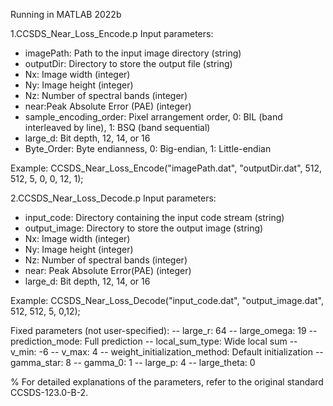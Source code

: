 Running in MATLAB 2022b

1.CCSDS_Near_Loss_Encode.p
 Input parameters:
   - imagePath: Path to the input image directory (string)
   - outputDir: Directory to store the output file (string)
   - Nx: Image width (integer)
   - Ny: Image height (integer)
   - Nz: Number of spectral bands (integer)
   - near:Peak Absolute Error (PAE) (integer) 
   - sample_encoding_order: Pixel arrangement order, 0: BIL (band interleaved by line), 1: BSQ (band sequential)
   - large_d: Bit depth, 12, 14, or 16
   - Byte_Order: Byte endianness, 0: Big-endian, 1: Little-endian

Example:
CCSDS_Near_Loss_Encode("imagePath.dat", "outputDir.dat", 512, 512, 5, 0, 0, 12, 1);

2.CCSDS_Near_Loss_Decode.p
 Input parameters:
   - input_code: Directory containing the input code stream (string)
   - output_image: Directory to store the output image (string)
   - Nx: Image width (integer)
   - Ny: Image height (integer)
   - Nz: Number of spectral bands (integer)
   - near: Peak Absolute Error(PAE) (integer) 
   - large_d: Bit depth, 12, 14, or 16

Example:
CCSDS_Near_Loss_Decode("input_code.dat", "output_image.dat", 512, 512, 5, 0,12);


 Fixed parameters (not user-specified):
   -- large_r: 64
   -- large_omega: 19
   -- prediction_mode: Full prediction
   -- local_sum_type: Wide local sum
   -- v_min: -6
   -- v_max: 4
   -- weight_initialization_method: Default initialization
   -- gamma_star: 8
   -- gamma_0: 1
   -- large_p: 4
   -- large_theta: 0

% For detailed explanations of the parameters, refer to the original standard CCSDS-123.0-B-2.
